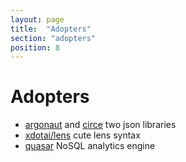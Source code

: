 ```yaml
---
layout: page
title:  "Adopters"
section: "adopters"
position: 8
---
```


# Adopters
-   [argonaut](http://argonaut.io/) and [circe](http://circe.io/) two json libraries
-   [xdotai/lens](https://github.com/xdotai/lens) cute lens syntax
-   [quasar](https://github.com/quasar-analytics/quasar) NoSQL analytics engine
